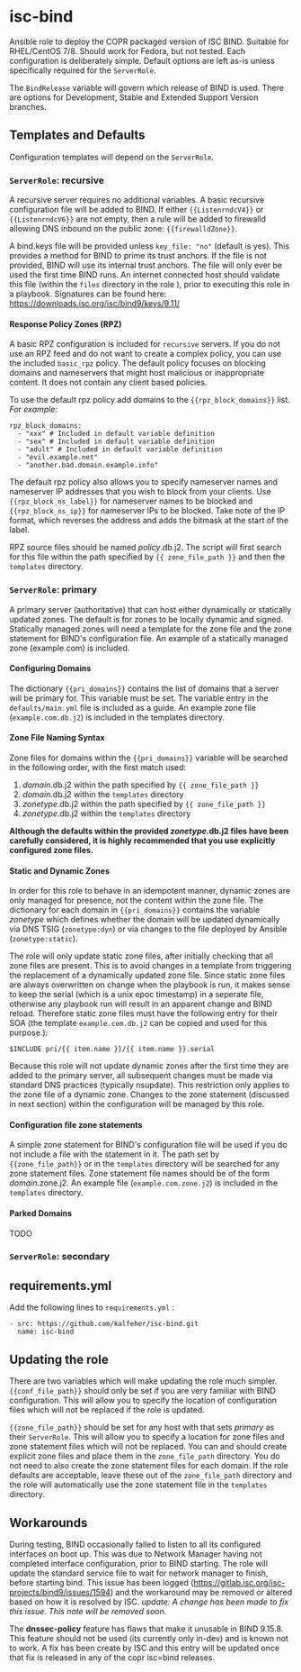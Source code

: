 # isc-bind
Ansible role to deploy the COPR packaged version of ISC BIND. Suitable for RHEL/CentOS 7/8. Should work for Fedora, but not tested. Each configuration is deliberately simple. Default options are left as-is unless specifically required for the `ServerRole`.

The `BindRelease` variable will govern which release of BIND is used. There are options for Development, Stable and Extended Support Version branches.

## Templates and Defaults
Configuration templates will depend on the `ServerRole`.

### `ServerRole`: recursive
A recursive server requires no additional variables.
A basic recursive configuration file will be added to BIND.
If either `{{ListenrndcV4}}` or `{{ListenrndcV6}}` are not empty, then a rule will be added to firewalld allowing DNS inbound on the public zone:  `{{firewalldZone}}`.

A bind.keys file will be provided unless `key_file: "no"` (default is yes). This provides a method for BIND to prime its trust anchors. If the file is not provided, BIND will use its internal trust anchors. The file will only ever be used the first time BIND runs. An internet connected host should validate this file (within the `files` directory in the role ), prior to executing this role in a playbook. Signatures can be found here: https://downloads.isc.org/isc/bind9/keys/9.11/

#### Response Policy Zones (RPZ)
A basic RPZ configuration is included for `recursive` servers. If you do not use an RPZ feed and do not want to create a complex policy, you can use the included `basic_rpz` policy. The default policy focuses on blocking domains and nameservers that might host malicious or inappropriate content. It does not contain any client based policies.

To use the default rpz policy add domains to the `{{rpz_block_domains}}` list.
_For example:_
~~~
rpz_block_domains:
  - "xxx" # Included in default variable definition
  - "sex" # Included in default variable definition
  - "adult" # Included in default variable definition
  - "evil.example.net"
  - "another.bad.domain.example.info"
~~~
The default rpz policy also allows you to specify nameserver names and nameserver IP addresses that you wish to block from your clients. Use `{{rpz_block_ns_label}}` for nameserver names to be blocked and `{{rpz_block_ns_ip}}` for nameserver IPs to be blocked. Take note of the IP format, which reverses the address and adds the bitmask at the start of the label.

RPZ source files should be named _policy_.db.j2. The script will first search for this file within the path specified by `{{ zone_file_path }}` and then the `templates` directory.

### `ServerRole`: primary
A primary server (authoritative) that can host either dynamically or statically updated zones. The default is for zones to be locally dynamic and signed.
Statically managed zones will need a template for the zone file and the zone statement for BIND's configuration file. An example of a statically managed zone (example.com) is included.

#### Configuring Domains
The dictionary `{{pri_domains}}` contains the list of domains that a server will be primary for. This variable must be set. The variable entry in the `defaults/main.yml` file is included as a guide.
An example zone file (`example.com.db.j2`) is included in the templates directory.

#### Zone File Naming Syntax
Zone files for domains within the `{{pri_domains}}` variable will be searched in the following order, with the first match used:
1. _domain_.db.j2 within the path specified by `{{ zone_file_path }}`
2. _domain_.db.j2 within the `templates` directory
3. _zonetype_.db.j2 within the path specified by `{{ zone_file_path }}`
4. _zonetype_.db.j2 within the `templates` directory

**Although the defaults within the provided _zonetype_.db.j2 files have been carefully considered, it is highly recommended that you use explicitly configured zone files.**

#### Static and Dynamic Zones
In order for this role to behave in an idempotent manner, dynamic zones are only managed for presence, not the content within the zone file.
The dictionary for each domain in `{{pri_domains}}` contains the variable *zonetype* which defines whether the domain will be updated dynamically via DNS TSIG (`zonetype:dyn`) or via changes to the file deployed by Ansible (`zonetype:static`).

The role will only update static zone files, after initially checking that all zone files are present. This is to avoid changes in a template from triggering the replacement of a dynamically updated zone file. Since static zone files are always overwritten on change when the playbook is run, it makes sense to keep the serial (which is a unix epoc timestamp) in a seperate file, otherwise any playbook run will result in an apparent change and BIND reload. Therefore static zone files must have the following entry for their SOA (the template `example.com.db.j2` can be copied and used for this purpose.):

~~~
$INCLUDE pri/{{ item.name }}/{{ item.name }}.serial
~~~

Because this role will not update dynamic zones after the first time they are added to the primary server, all subsequent changes must be made via standard DNS practices (typically nsupdate). This restriction only applies to the zone file of a dynamic zone. Changes to the zone statement (discussed in next section) within the configuration will be managed by this role.

#### Configuration file zone statements
A simple zone statement for BIND's configuration file will be used if you do not include a file with the statement in it. The path set by `{{zone_file_path}}` or in the `templates` directory will be searched for any zone statement files. Zone statement file names should be of the form _domain_.zone.j2. An example file (`example.com.zone.j2`) is included in the `templates` directory.

#### Parked Domains
TODO
### `ServerRole`: secondary

## requirements.yml
Add the following lines to `requirements.yml` :
~~~
- src: https://github.com/kalfeher/isc-bind.git
  name: isc-bind
~~~

## Updating the role
There are two variables which will make updating the role much simpler.
`{{conf_file_path}}` should only be set if you are very familiar with BIND configuration. This will allow you to specify the location of configuration files which will not be replaced if the role is updated.

`{{zone_file_path}}` should be set for any host with that sets _primary_ as their `ServerRole`. This will allow you to specify a location for zone files and zone statement files which will not be replaced. You can and should create explicit zone files and place them in the `zone_file_path` directory. You do not need to also create the zone statement files for each domain. If the role defaults are acceptable, leave these out of the `zone_file_path` directory and the role will automatically use the zone statement file in the `templates` directory.

## Workarounds
During testing, BIND occasionally failed to listen to all its configured interfaces on boot up. This was due to Network Manager having not completed interface configuration, prior to BIND starting. The role will update the standard service file to wait for network manager to finish, before starting bind. This issue has been logged (https://gitlab.isc.org/isc-projects/bind9/issues/1594) and the workaround may be removed or altered based on how it is resolved by ISC. _update: A change has been made to fix this issue. This note will be removed soon._

The **dnssec-policy** feature has flaws that make it unusable in BIND 9.15.8. This feature should not be used (its currently only in-dev) and is known not to work. A fix has been create by ISC and this entry will be updated once that fix is released in any of the copr isc=bind releases.
